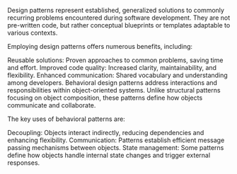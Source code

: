 Design patterns represent established, generalized solutions to commonly recurring problems encountered during software development. They are not pre-written code, but rather conceptual blueprints or templates adaptable to various contexts.

Employing design patterns offers numerous benefits, including:

Reusable solutions: Proven approaches to common problems, saving time and effort.
Improved code quality: Increased clarity, maintainability, and flexibility.
Enhanced communication: Shared vocabulary and understanding among developers.
Behavioral design patterns address interactions and responsibilities within object-oriented systems. Unlike structural patterns focusing on object composition, these patterns define how objects communicate and collaborate.

The key uses of behavioral patterns are:

Decoupling: Objects interact indirectly, reducing dependencies and enhancing flexibility.
Communication: Patterns establish efficient message passing mechanisms between objects.
State management: Some patterns define how objects handle internal state changes and trigger external responses.